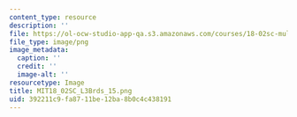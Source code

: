 ```yaml
---
content_type: resource
description: ''
file: https://ol-ocw-studio-app-qa.s3.amazonaws.com/courses/18-02sc-multivariable-calculus-fall-2010/392211c9fa8711be12ba8b0c4c438191_MIT18_02SC_L3Brds_15.png
file_type: image/png
image_metadata:
  caption: ''
  credit: ''
  image-alt: ''
resourcetype: Image
title: MIT18_02SC_L3Brds_15.png
uid: 392211c9-fa87-11be-12ba-8b0c4c438191
---
```

